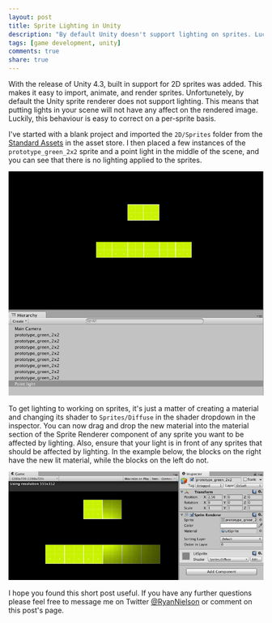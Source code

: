 ```yaml
---
layout: post
title: Sprite Lighting in Unity
description: "By default Unity doesn't support lighting on sprites. Luckily, this issue is easy to correct using a custom material."
tags: [game development, unity]
comments: true
share: true
---
```


With the release of Unity 4.3, built in support for 2D sprites was added. This makes it easy to import, animate, and render sprites. Unfortunetely, by default the Unity sprite renderer does not support lighting. This means that putting lights in your scene will not have any affect on the rendered image. Luckily, this behaviour is easy to correct on a per-sprite basis.

I've started with a blank project and imported the `2D/Sprites` folder from the [Standard Assets](https://www.assetstore.unity3d.com/en/#!/content/14474) in the asset store. I then placed a few instances of the `prototype_green_2x2` sprite and a point light in the middle of the scene, and you can see that there is no lighting applied to the sprites.

![Unlit Sprites](/public/images/2014-07-20/unlit_sprites.png "The camera tracking three targets (green and red)")

To get lighting to working on sprites, it's just a matter of creating a material and changing its shader to `Sprites/Diffuse` in the shader dropdown in the inspector. You can now drag and drop the new material into the material section of the Sprite Renderer component of any sprite you want to be affected by lighting. Also, ensure that your light is in front of any sprites that should be affected by lighting. In the example below, the blocks on the right have the new lit material, while the blocks on the left do not.

![Lit Sprites](/public/images/2014-07-20/lit_sprites.png "The camera tracking three targets (green and red)")

I hope you found this short post useful. If you have any further questions please feel free to message me on Twitter [@RyanNielson](https://twitter.com/ryannielson) or comment on this post's page. 

